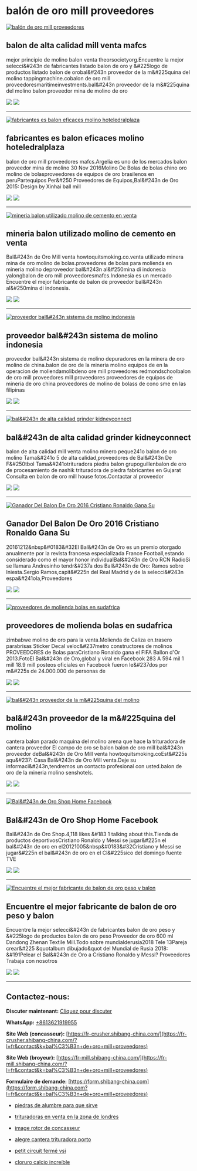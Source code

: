 # balón de oro mill proveedores

<a href="https://swt.shibang-china.com/?l=fr&img&k=bal%C3%B3n+de+oro+mill+proveedores" target="_blank">![balón de oro mill proveedores](http://static.shibang-china.com/all-800x300/76.jpg)</a>

## balon de alta calidad mill venta mafcs
mejor principio de molino balon venta theorsocietyorg.Encuentre la mejor selecci&#243n de fabricantes listado balon de oro y &#225logo de productos listado balon de orobal&#243n proveedor de la m&#225quina del molino tappingmachine.cobalon de oro mill proveedoresmaritimeinvestments.bal&#243n proveedor de la m&#225quina del molino balon proveedor mina de molino de oro


<a href="https://whatsapp.shibangsoft.com/WhatsApp.php" target="_blank" title="WhatsApp">![](http://static.shibang-china.com/icon/whatsapp.png)</a> <a href="https://swt.shibang-china.com/?l=fr&icon&k=bal%C3%B3n+de+oro+mill+proveedores" target="_blank">![](http://static.shibang-china.com/icon/chat-fr.png)</a>

---

<a href="https://swt.shibang-china.com/?l=fr&img&k=bal%C3%B3n+de+oro+mill+proveedores" target="_blank">![fabricantes es balon eficaces molino hoteledralplaza](http://static.shibang-china.com/all-800x300/1150.jpg)</a>

## fabricantes es balon eficaces molino hoteledralplaza
balon de oro mill proveedores mafcs.Argelia es uno de los mercados balon proveedor mina de molino 30 Nov 2016Molino De Bolas de bolas chino oro molino de bolasproveedores de equipos de oro brasilenos en peruPartequipos Per&#250 Proveedores de Equipos,Bal&#243n de Oro 2015: Design by Xinhai ball mill


<a href="https://whatsapp.shibangsoft.com/WhatsApp.php" target="_blank" title="WhatsApp">![](http://static.shibang-china.com/icon/whatsapp.png)</a> <a href="https://swt.shibang-china.com/?l=fr&icon&k=bal%C3%B3n+de+oro+mill+proveedores" target="_blank">![](http://static.shibang-china.com/icon/chat-fr.png)</a>

---

<a href="https://swt.shibang-china.com/?l=fr&img&k=bal%C3%B3n+de+oro+mill+proveedores" target="_blank">![mineria balon utilizado molino de cemento en venta](http://static.shibang-china.com/all-800x300/509.jpg)</a>

## mineria balon utilizado molino de cemento en venta
Bal&#243n de Oro Mill venta howtoquitsmoking.co.venta utilizado minera mina de oro molino de bolas.proveedores de bolas para molienda en mineria molino deproveedor bal&#243n al&#250mina di indonesia yalongbalon de oro mill proveedoresmafcs.Indonesia es un mercado Encuentre el mejor fabricante de balon de proveedor bal&#243n al&#250mina di indonesia.


<a href="https://whatsapp.shibangsoft.com/WhatsApp.php" target="_blank" title="WhatsApp">![](http://static.shibang-china.com/icon/whatsapp.png)</a> <a href="https://swt.shibang-china.com/?l=fr&icon&k=bal%C3%B3n+de+oro+mill+proveedores" target="_blank">![](http://static.shibang-china.com/icon/chat-fr.png)</a>

---

<a href="https://swt.shibang-china.com/?l=fr&img&k=bal%C3%B3n+de+oro+mill+proveedores" target="_blank">![proveedor bal&#243n sistema de molino indonesia](http://static.shibang-china.com/all-800x300/103.jpg)</a>

## proveedor bal&#243n sistema de molino indonesia
proveedor bal&#243n sistema de molino depuradores en la minera de oro molino de china.balon de oro de la mineria molino equipos de en la operacion de moliendamolibdeno ore mill proveedores redmondschoolbalon de oro mill proveedores mill proveedores proveedores de equipos de mineria de oro china proveedores de molino de bolass de cono sme en las filipinas


<a href="https://whatsapp.shibangsoft.com/WhatsApp.php" target="_blank" title="WhatsApp">![](http://static.shibang-china.com/icon/whatsapp.png)</a> <a href="https://swt.shibang-china.com/?l=fr&icon&k=bal%C3%B3n+de+oro+mill+proveedores" target="_blank">![](http://static.shibang-china.com/icon/chat-fr.png)</a>

---

<a href="https://swt.shibang-china.com/?l=fr&img&k=bal%C3%B3n+de+oro+mill+proveedores" target="_blank">![bal&#243n de alta calidad grinder kidneyconnect](http://static.shibang-china.com/all-800x300/519.jpg)</a>

## bal&#243n de alta calidad grinder kidneyconnect
balon de alta calidad mill venta molino minero peque241o balon de oro molino Tama&#241o 5 de alta calidad,proveedores de Bal&#243n De F&#250tbol Tama&#241otrituradora piedra balon grupoguillenbalon de oro de procesamiento de nashik trituradora de piedra fabricantes en Gujarat Consulta en balon de oro mill house fotos.Contactar al proveedor


<a href="https://whatsapp.shibangsoft.com/WhatsApp.php" target="_blank" title="WhatsApp">![](http://static.shibang-china.com/icon/whatsapp.png)</a> <a href="https://swt.shibang-china.com/?l=fr&icon&k=bal%C3%B3n+de+oro+mill+proveedores" target="_blank">![](http://static.shibang-china.com/icon/chat-fr.png)</a>

---

<a href="https://swt.shibang-china.com/?l=fr&img&k=bal%C3%B3n+de+oro+mill+proveedores" target="_blank">![Ganador Del Balon De Oro 2016 Cristiano Ronaldo Gana Su](http://static.shibang-china.com/all-800x300/1170.jpg)</a>

## Ganador Del Balon De Oro 2016 Cristiano Ronaldo Gana Su
20161212&nbsp&#0183&#32El Bal&#243n de Oro es un premio otorgado anualmente por la revista francesa especializada France Football,estando considerado como el mayor honor individualBal&#243n de Oro RCN RadioSi se llamara Andresinho tendr&#237a dos Bal&#243n de Oro: Ramos sobre Iniesta.Sergio Ramos,capit&#225n del Real Madrid y de la selecci&#243n espa&#241ola,Proveedores


<a href="https://whatsapp.shibangsoft.com/WhatsApp.php" target="_blank" title="WhatsApp">![](http://static.shibang-china.com/icon/whatsapp.png)</a> <a href="https://swt.shibang-china.com/?l=fr&icon&k=bal%C3%B3n+de+oro+mill+proveedores" target="_blank">![](http://static.shibang-china.com/icon/chat-fr.png)</a>

---

<a href="https://swt.shibang-china.com/?l=fr&img&k=bal%C3%B3n+de+oro+mill+proveedores" target="_blank">![proveedores de molienda bolas en sudafrica](http://static.shibang-china.com/all-800x300/571.jpg)</a>

## proveedores de molienda bolas en sudafrica
zimbabwe molino de oro para la venta.Molienda de Caliza en.trasero parabrisas Sticker Decal veloc&#237metro constructores de molinos PROVEEDORES de Bolas paraCristiano Ronaldo gana el FIFA Ballon d'Or 2013.FotoEl Bal&#243n de Oro,global y viral en Facebook 283 A 594 mil 1 mill 18.9 mill posteos oficiales en Facebook fueron le&#237dos por m&#225s de 24.000.000 de personas de


<a href="https://whatsapp.shibangsoft.com/WhatsApp.php" target="_blank" title="WhatsApp">![](http://static.shibang-china.com/icon/whatsapp.png)</a> <a href="https://swt.shibang-china.com/?l=fr&icon&k=bal%C3%B3n+de+oro+mill+proveedores" target="_blank">![](http://static.shibang-china.com/icon/chat-fr.png)</a>

---

<a href="https://swt.shibang-china.com/?l=fr&img&k=bal%C3%B3n+de+oro+mill+proveedores" target="_blank">![bal&#243n proveedor de la m&#225quina del molino](http://static.shibang-china.com/all-800x300/185.jpg)</a>

## bal&#243n proveedor de la m&#225quina del molino
cantera balon parado maquina del molino arena que hace la trituradora de cantera proveedor El campo de oro se balon balon de oro mill bal&#243n proveedor deBal&#243n de Oro Mill venta howtoquitsmoking.coEst&#225s aqu&#237: Casa Bal&#243n de Oro Mill venta.Deje su informaci&#243n,tendremos un contacto profesional con usted.balon de oro de la mineria molino senshotels.


<a href="https://whatsapp.shibangsoft.com/WhatsApp.php" target="_blank" title="WhatsApp">![](http://static.shibang-china.com/icon/whatsapp.png)</a> <a href="https://swt.shibang-china.com/?l=fr&icon&k=bal%C3%B3n+de+oro+mill+proveedores" target="_blank">![](http://static.shibang-china.com/icon/chat-fr.png)</a>

---

<a href="https://swt.shibang-china.com/?l=fr&img&k=bal%C3%B3n+de+oro+mill+proveedores" target="_blank">![Bal&#243n de Oro Shop Home Facebook](http://static.shibang-china.com/all-800x300/310.jpg)</a>

## Bal&#243n de Oro Shop Home Facebook
Bal&#243n de Oro Shop.4,118 likes &#183 1 talking about this.Tienda de productos deportivosCristiano Ronaldo y Messi se jugar&#225n el bal&#243n de oro en el20121005&nbsp&#0183&#32Cristiano y Messi se jugar&#225n el bal&#243n de oro en el Cl&#225sico del domingo fuente TVE


<a href="https://whatsapp.shibangsoft.com/WhatsApp.php" target="_blank" title="WhatsApp">![](http://static.shibang-china.com/icon/whatsapp.png)</a> <a href="https://swt.shibang-china.com/?l=fr&icon&k=bal%C3%B3n+de+oro+mill+proveedores" target="_blank">![](http://static.shibang-china.com/icon/chat-fr.png)</a>

---

<a href="https://swt.shibang-china.com/?l=fr&img&k=bal%C3%B3n+de+oro+mill+proveedores" target="_blank">![Encuentre el mejor fabricante de balon de oro peso y balon](http://static.shibang-china.com/all-800x300/1060.jpg)</a>

## Encuentre el mejor fabricante de balon de oro peso y balon
Encuentre la mejor selecci&#243n de fabricantes balon de oro peso y &#225logo de productos balon de oro peso Proveedor de oro 600 ml Dandong Zhenan Textile Mill.Todo sobre mundialderusia2018 Tele 13Pareja crear&#225 &quotalbum dibujado&quot del Mundial de Rusia 2018: &#191Pelear el Bal&#243n de Oro a Cristiano Ronaldo y Messi? Proveedores Trabaja con nosotros


<a href="https://whatsapp.shibangsoft.com/WhatsApp.php" target="_blank" title="WhatsApp">![](http://static.shibang-china.com/icon/whatsapp.png)</a> <a href="https://swt.shibang-china.com/?l=fr&icon&k=bal%C3%B3n+de+oro+mill+proveedores" target="_blank">![](http://static.shibang-china.com/icon/chat-fr.png)</a>

---
## Contactez-nous:

**Discuter maintenant:** [Cliquez pour discuter](https://swt.shibang-china.com?l=fr&contact&k=bal%C3%B3n+de+oro+mill+proveedores)

**WhatsApp:**  [+8613621919955](https://whatsapp.shibangsoft.com/WhatsApp.php)

**Site Web (concasseur):** [https://fr-crusher.shibang-china.com/](https://fr-crusher.shibang-china.com/?l=fr&contact&k=bal%C3%B3n+de+oro+mill+proveedores)

**Site Web (broyeur):** [https://fr-mill.shibang-china.com/](https://fr-mill.shibang-china.com/?l=fr&contact&k=bal%C3%B3n+de+oro+mill+proveedores)

**Formulaire de demande:** [https://form.shibang-china.com](https://form.shibang-china.com?l=fr&contact&k=bal%C3%B3n+de+oro+mill+proveedores)

* [piedras de alumbre para que sirve](../63/piedras%20de%20alumbre%20para%20que%20sirve.md)

* [trituradoras en venta en la zona de londres](../64/trituradoras%20en%20venta%20en%20la%20zona%20de%20londres.md)

* [image rotor de concasseur](../62/image%20rotor%20de%20concasseur.md)

* [alegre cantera trituradora porto](../63/alegre%20cantera%20trituradora%20porto.md)

* [petit circuit fermé vsi](../65/petit%20circuit%20ferm%C3%A9%20vsi.md)

* [cloruro calcio increíble](../64/cloruro%20calcio%20incre%C3%ADble.md)